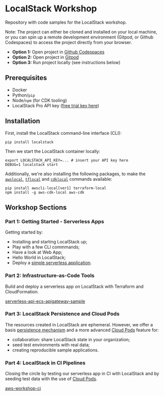 # LocalStack Workshop

Repository with code samples for the LocalStack workshop.

Note: The project can either be cloned and installed on your local machine, or you can spin up a remote development environment (Gitpod, or Github Codespaces) to access the project directly from your browser.

* **Option 1:** Open project in [Github Codespaces](https://github.com/codespaces/new?hide_repo_select=true&ref=main&repo=630930347)
* **Option 2:** Open project in [Gitpod](https://gitpod.io/#https://github.com/localstack/localstack-workshop)
* **Option 3:** Run project locally (see instructions below)

## Prerequisites

* Docker
* Python/`pip`
* Node/`npm` (for CDK tooling)
* LocalStack Pro API key ([free trial key here](https://app.localstack.cloud))

## Installation

First, install the LocalStack command-line interface (CLI):
```
pip install localstack
```
Then we start the LocalStack container locally:
```
export LOCALSTACK_API_KEY=... # insert your API key here
DEBUG=1 localstack start
```

Additionally, we're also installing the following packages, to make the [`awslocal`](https://github.com/localstack/awscli-local), [`tflocal`](https://github.com/localstack/terraform-local) and [`cdklocal`](https://github.com/localstack/aws-cdk-local) commands available:
```
pip install awscli-local[ver1] terraform-local
npm install -g aws-cdk-local aws-cdk
```

## Workshop Sections

### Part 1: Getting Started - Serverless Apps

Getting started by:

- Installing and starting LocalStack up;
- Play with a few CLI commmands;
- Have a look at Web App;
- Hello World in LocalStack;
- Deploy a [simple serverless application](https://github.com/localstack/serverless-image-resizer).

### Part 2: Infrastructure-as-Code Tools

Build and deploy a serverless app on LocalStack with Terraform and CloudFormation.

[serverless-api-ecs-apigateway-sample](https://github.com/giograno/serverless-api-ecs-apigateway-sample)

### Part 3: LocalStack Persistence and Cloud Pods

The resources created in LocalStack are ephemeral. However, we offer a basis [persistence mechanism](https://docs.localstack.cloud/references/persistence-mechanism/) and a more advanced [Cloud Pods](https://docs.localstack.cloud/user-guide/tools/cloud-pods/) feature for:

- collaboration: share LocalStack state in your organization;
- seed test environments with real data;
- creating reproducible sample applications.

### Part 4: LocalStack in CI Pipelines

Closing the circle by testing our serverless app in CI with LocalStack and by seeding test data with the use of [Cloud Pods](https://docs.localstack.cloud/user-guide/tools/cloud-pods/).

[aws-workshop-ci](https://github.com/giograno/aws-workshop-ci)

